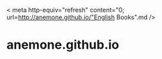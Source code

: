 < meta http-equiv="refresh" content="0; url=http://anemone.github.io/"English Books".md />
# anemone.github.io
